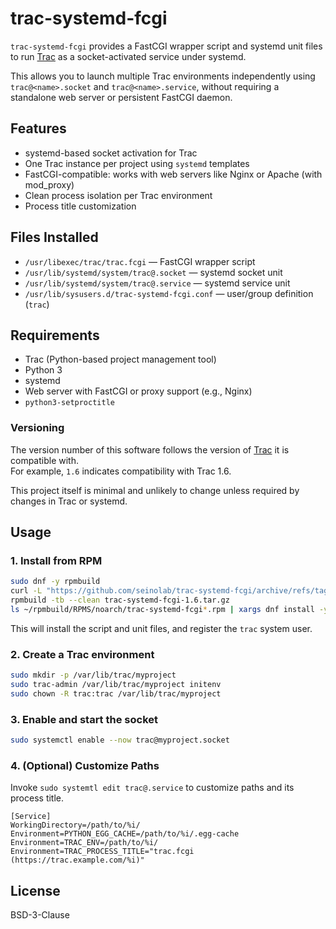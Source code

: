 # trac-systemd-fcgi

`trac-systemd-fcgi` provides a FastCGI wrapper script and systemd unit files to run [Trac](https://trac.edgewall.org/) as a socket-activated service under systemd.

This allows you to launch multiple Trac environments independently using `trac@<name>.socket` and `trac@<name>.service`, without requiring a standalone web server or persistent FastCGI daemon.

## Features

- systemd-based socket activation for Trac
- One Trac instance per project using `systemd` templates
- FastCGI-compatible: works with web servers like Nginx or Apache (with mod_proxy)
- Clean process isolation per Trac environment
- Process title customization

## Files Installed

- `/usr/libexec/trac/trac.fcgi` — FastCGI wrapper script
- `/usr/lib/systemd/system/trac@.socket` — systemd socket unit
- `/usr/lib/systemd/system/trac@.service` — systemd service unit
- `/usr/lib/sysusers.d/trac-systemd-fcgi.conf` — user/group definition (`trac`)

## Requirements

- Trac (Python-based project management tool)
- Python 3
- systemd
- Web server with FastCGI or proxy support (e.g., Nginx)
- `python3-setproctitle`

### Versioning

The version number of this software follows the version of [Trac](https://trac.edgewall.org/) it is compatible with.  
For example, `1.6` indicates compatibility with Trac 1.6.

This project itself is minimal and unlikely to change unless required by changes in Trac or systemd.

## Usage

### 1. Install from RPM

```bash
sudo dnf -y rpmbuild
curl -L "https://github.com/seinolab/trac-systemd-fcgi/archive/refs/tags/1.6.tar.gz" -o trac-systemd-fcgi-1.6.tar.gz
rpmbuild -tb --clean trac-systemd-fcgi-1.6.tar.gz
ls ~/rpmbuild/RPMS/noarch/trac-systemd-fcgi*.rpm | xargs dnf install -y
```

This will install the script and unit files, and register the `trac` system user.

### 2. Create a Trac environment

```bash
sudo mkdir -p /var/lib/trac/myproject
sudo trac-admin /var/lib/trac/myproject initenv
sudo chown -R trac:trac /var/lib/trac/myproject
```

### 3. Enable and start the socket

```bash
sudo systemctl enable --now trac@myproject.socket
```

### 4. (Optional) Customize Paths 

Invoke `sudo systemtl edit trac@.service` to customize paths and its process title.

```
[Service]
WorkingDirectory=/path/to/%i/
Environment=PYTHON_EGG_CACHE=/path/to/%i/.egg-cache
Environment=TRAC_ENV=/path/to/%i/
Environment=TRAC_PROCESS_TITLE="trac.fcgi (https://trac.example.com/%i)"
```

## License

BSD-3-Clause
